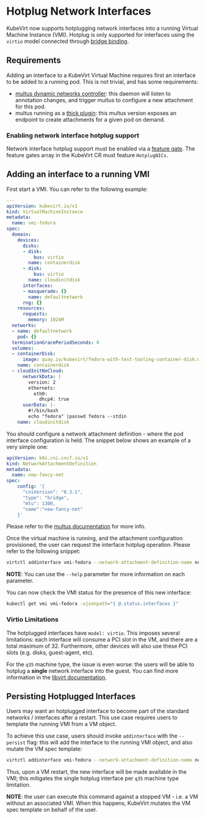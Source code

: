 # Hotplug Network Interfaces
KubeVirt now supports hotplugging network interfaces into a running Virtual
Machine Instance (VMI). Hotplug is only supported for interfaces using the
`virtio` model connected through
[bridge binding](http://kubevirt.io/api-reference/main/definitions.html#_v1_interfacebridge).

## Requirements
Adding an interface to a KubeVirt Virtual Machine requires first an interface
to be added to a running pod. This is not trivial, and has some requirements:

- [multus dynamic networks controller](https://github.com/k8snetworkplumbingwg/multus-dynamic-networks-controller):
  this daemon will listen to annotation changes, and trigger multus to configure
  a new attachment for this pod.
- multus running as a [thick plugin](https://github.com/k8snetworkplumbingwg/multus-cni/blob/master/docs/thick-plugin.md):
  this multus version exposes an endpoint to create attachments for a given pod
  on demand.

### Enabling network interface hotplug support
Network interface hotplug support must be enabled via a
[feature gate](https://kubevirt.io/user-guide/operations/activating_feature_gates/#how-to-activate-a-feature-gate).
The feature gates array in the KubeVirt CR must feature `HotplugNICs`.

## Adding an interface to a running VMI
First start a VMI. You can refer to the following example:
```yaml
---
apiVersion: kubevirt.io/v1
kind: VirtualMachineInstance
metadata:
  name: vmi-fedora
spec:
  domain:
    devices:
      disks:
      - disk:
          bus: virtio
        name: containerdisk
      - disk:
          bus: virtio
        name: cloudinitdisk
      interfaces:
      - masquerade: {}
        name: defaultnetwork
      rng: {}
    resources:
      requests:
        memory: 1024M
  networks:
  - name: defaultnetwork
    pod: {}
  terminationGracePeriodSeconds: 0
  volumes:
  - containerDisk:
      image: quay.io/kubevirt/fedora-with-test-tooling-container-disk:devel
    name: containerdisk
  - cloudInitNoCloud:
      networkData: |
        version: 2
        ethernets:
          eth0:
            dhcp4: true
      userData: |-
        #!/bin/bash
        echo "fedora" |passwd fedora --stdin
    name: cloudinitdisk
```

You should configure a network attachment definition - where the pod interface
configuration is held. The snippet below shows an example of a very simple one:
```yaml
apiVersion: k8s.cni.cncf.io/v1
kind: NetworkAttachmentDefinition
metadata:
  name: new-fancy-net
spec:
    config: '{
      "cniVersion": "0.3.1",
      "type": "bridge",
      "mtu": 1300,
      "name":"new-fancy-net"
    }'
```

Please refer to the
[multus documentation](https://github.com/k8snetworkplumbingwg/multus-cni/blob/master/docs/how-to-use.md#create-network-attachment-definition)
for more info.

Once the virtual machine is running, and the attachment configuration
provisioned, the user can request the interface hotplug operation. Please refer
to the following snippet:
```bash
virtctl addinterface vmi-fedora --network-attachment-definition-name new-fancy-net --name dyniface1
```

**NOTE**: You can use the `--help` parameter for more information on each
parameter.

You can now check the VMI status for the presence of this new interface:
```bash
kubectl get vmi vmi-fedora -ojsonpath="{ @.status.interfaces }"
```

### Virtio Limitations
The hotplugged interfaces have `model: virtio`. This imposes several
limitations: each interface will consume a PCI slot in the VM, and there are a
total maximum of 32. Furthermore, other devices will also use these PCI slots
(e.g. disks, guest-agent, etc).

For the `q35` machine type, the issue is even worse: the users will be able to
hotplug a **single** network interface into the guest. You can find more
information in the
[libvirt documentation](https://libvirt.org/pci-hotplug.html#q35-machine-type).

## Persisting Hotplugged Interfaces
Users may want an hotplugged interface to become part of the standard networks /
interfaces after a restart. This use case requires users to template the
running VMI from a VM object.

To achieve this use case, users should invoke `addinterface` with the
`--persist` flag: this will add the interface to the running VMI object, and
also mutate the VM spec template:

```bash
virtctl addinterface vmi-fedora --network-attachment-definition-name new-fancy-net --name dyniface1 --persist
```

Thus, upon a VM restart, the new interface will be made available in the VMI;
this mitigates the single hotplug interface per `q35` machine type limitation.

**NOTE**: the user can execute this command against a stopped VM - i.e. a VM
without an associated VMI. When this happens, KubeVirt mutates the VM spec
template on behalf of the user.

